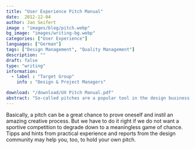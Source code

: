 ```yaml
---
title: "User Experience Pitch Manual"
date:  2012-12-04
author: Jan Seifert
image : "images/blog/pitch.webp"
bg_image: "images/writing-bg.webp"
categories: ["User Experience"]
languages: ["German"]
tags: ["Design Management", "Quality Management"]
description: ""
draft: false
type: "writing"
information:
  - label : "Target Group"
    info : "Design & Project Managers"

download: "/download/UX Pitch Manual.pdf"
abstract: "So-called pitches are a popular tool in the design business to select a contractor among several. The experiences made by service contractors are quite ambiguous. Every now and then we get invited pitches about intriguing topics that are even well organised. But the sum of our experiences is somewhat frustrating. Not only because the rules impede a fair competition. It is even doubtful that the organisers of these pitch can reach their goals."
---
```


 Basically, a pitch can be a great chance to prove oneself and instil an amazing creative process. But we have to do it right if we do not want a sportive competition to degrade down to a meaningless game of chance. Tipps and hints from practical experience and reports from the design community may help you, too, to hold your own pitch.
